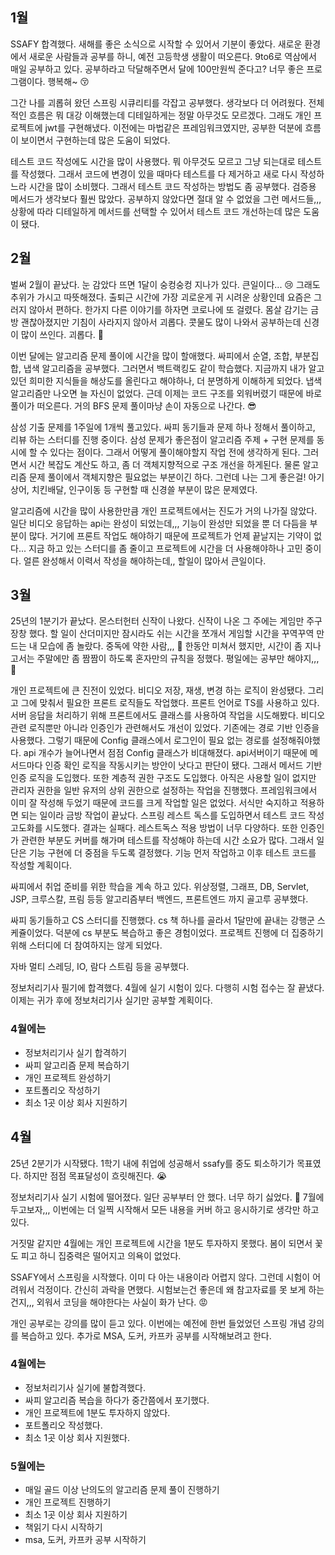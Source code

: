 ## 1월
SSAFY 합격했다. 새해를 좋은 소식으로 시작할 수 있어서 기분이 좋았다. 새로운 환경에서 새로운 사람들과 공부를 하니, 예전 고등학생 생활이 떠오른다. 9to6로 역삼에서 매일 공부하고 있다. 공부하라고 닥달해주면서 달에 100만원씩 준다고? 너무 좋은 프로그램이다. 행복해~ 😚

그간 나를 괴롭혀 왔던 스프링 시큐리티를 각잡고 공부했다. 생각보다 더 어려웠다. 전체적인 흐름은 뭐 대강 이해했는데 디테일하게는 정말 아무것도 모르겠다. 그래도 개인 프로젝트에 jwt를 구현해냈다. 이전에는 마법같은 프레임워크였지만, 공부한 덕분에 흐름이 보이면서 구현하는데 많은 도움이 되었다.

테스트 코드 작성에도 시간을 많이 사용했다. 뭐 아무것도 모르고 그냥 되는대로 테스트를 작성했다. 그래서 코드에 변경이 있을 때마다 테스트를 다 제거하고 새로 다시 작성하느라 시간을 많이 소비했다. 그래서 테스트 코드 작성하는 방법도 좀 공부했다. 검증용 메서드가 생각보다 훨씬 많았다. 공부하지 않았다면 절대 알 수 없었을 그런 메서드들,,, 상황에 따라 디테일하게 메서드를 선택할 수 있어서 테스트 코드 개선하는데 많은 도움이 됐다. 

## 2월
벌써 2월이 끝났다. 눈 감았다 뜨면 1달이 숭컹숭컹 지나가 있다. 큰일이다... 😢 그래도 추위가 가시고 따뜻해졌다. 출퇴근 시간에 가장 괴로운게 귀 시려운 상황인데 요즘은 그러지 않아서 편하다. 한가지 다른 이야기를 하자면 코로나에 또 걸렸다. 몸살 감기는 금방 괜찮아졌지만 기침이 사라지지 않아서 괴롭다. 콧물도 많이 나와서 공부하는데 신경이 많이 쓰인다. 괴롭다. 🤧

이번 달에는 알고리즘 문제 풀이에 시간을 많이 할애했다. 싸피에서 순열, 조합, 부분집합, 냅색 알고리즘을 공부했다. 그러면서 백트랙킹도 같이 학습했다. 지금까지 내가 알고있던 희미한 지식들을 해상도를 올린다고 해야하나, 더 분명하게 이해하게 되었다. 냅색 알고리즘만 나오면 늘 자신이 없었다. 근데 이제는 코드 구조를 외워버렸기 때문에 바로 풀이가 떠오른다. 거의 BFS 문제 풀이마냥 손이 자동으로 나간다. 😎

삼성 기출 문제를 1주일에 1개씩 풀고있다. 싸피 동기들과 문제 하나 정해서 풀이하고, 리뷰 하는 스터디를 진행 중이다. 삼성 문제가 좋은점이 알고리즘 주제 + 구현 문제를 동시에 할 수 있다는 점이다. 그래서 어떻게 풀이해야할지 작업 전에 생각하게 된다. 그러면서 시간 복잡도 계산도 하고, 좀 더 객체지향적으로 구조 개선을 하게된다. 물론 알고리즘 문제 풀이에서 객체지향은 필요없는 부분이긴 하다. 그런데 나는 그게 좋은걸! 아기상어, 치킨배달, 인구이동 등 구현할 때 신경쓸 부분이 많은 문제였다.

알고리즘에 시간을 많이 사용한만큼 개인 프로젝트에서는 진도가 거의 나가질 않았다. 일단 비디오 응답하는 api는 완성이 되었는데,,, 기능이 완성만 되었을 뿐 더 다듬을 부분이 많다. 거기에 프론트 작업도 해야하기 때문에 프로젝트가 언제 끝날지는 기약이 없다... 지금 하고 있는 스터디를 좀 줄이고 프로젝트에 시간을 더 사용해야하나 고민 중이다. 얼른 완성해서 이력서 작성을 해야하는데,, 할일이 많아서 큰일이다.

## 3월
25년의 1분기가 끝났다. 몬스터헌터 신작이 나왔다. 신작이 나온 그 주에는 게임만 주구장창 했다. 할 일이 산더미지만 잠시라도 쉬는 시간을 쪼개서 게임할 시간을 꾸역꾸역 만드는 내 모습에 좀 놀랐다. 중독에 약한 사람,,, 🙇 한동안 미쳐서 했지만, 시간이 좀 지나고서는 주말에만 좀 짬짬이 하도록 혼자만의 규칙을 정했다. 평일에는 공부만 해야지,,, 🤪

개인 프로젝트에 큰 진전이 있었다. 비디오 저장, 재생, 변경 하는 로직이 완성됐다. 그리고 그에 맞춰서 필요한 프론트 로직들도 작업했다. 프론트 언어로 TS를 사용하고 있다. 서버 응답을 처리하기 위해 프론트에서도 클래스를 사용하여 작업을 시도해봤다. 
비디오 관련 로직뿐만 아니라 인증인가 관련해서도 개선이 있었다. 기존에는 경로 기반 인증을 사용했다. 그렇기 때문에 Config 클래스에서 로그인이 필요 없는 경로를 설정해줘야했다. api 개수가 늘어나면서 점점 Config 클래스가 비대해졌다. api서버이기 때문에 메서드마다 인증 확인 로직을 작동시키는 방안이 낫다고 판단이 됐다. 그래서 메서드 기반 인증 로직을 도입했다. 
또한 계층적 권한 구조도 도입했다. 아직은 사용할 일이 없지만 관리자 권한을 일반 유저의 상위 권한으로 설정하는 작업을 진행했다. 프레임워크에서 이미 잘 작성해 두었기 때문에 코드를 크게 작업할 일은 없었다. 서식만 숙지하고 적용하면 되는 일이라 금방 작업이 끝났다. 
스프링 레스트 독스를 도입하면서 테스트 코드 작성 고도화를 시도했다. 결과는 실패다. 레스트독스 적용 방법이 너무 다양하다. 또한 인증인가 관련한 부분도 커버를 해가며 테스트를 작성해야 하는데 시간 소요가  많다. 그래서 일단은 기능 구현에 더 중점을 두도록 결정했다. 기능 먼저 작업하고 이후 테스트 코드를 작성할 계획이다. 

싸피에서 취업 준비를 위한 학습을 계속 하고 있다. 위상정렬, 그래프, DB, Servlet, JSP, 크루스칼, 프림 등등 알고리즘부터 백엔드, 프론트엔드 까지 골고루 공부했다. 

싸피 동기들하고 CS 스터디를 진행했다. cs 책 하나를 골라서 1달만에 끝내는 강행군 스케쥴이었다. 덕분에 cs 부분도 복습하고 좋은 경험이었다. 프로젝트 진행에 더 집중하기 위해 스터디에 더 참여하지는 않게 되었다. 

자바 멀티 스레딩, IO, 람다 스트림 등을 공부했다. 

정보처리기사 필기에 합격했다. 4월에 실기 시험이 있다. 다행히 시험 접수는 잘 끝냈다. 이제는 귀가 후에 정보처리기사 실기만 공부할 계획이다.

### 4월에는
- 정보처리기사 실기 합격하기
- 싸피 알고리즘 문제 복습하기
- 개인 프로젝트 완성하기
- 포트폴리오 작성하기
- 최소 1곳 이상 회사 지원하기

## 4월
25년 2분기가 시작됐다. 1학기 내에 취업에 성공해서 ssafy를 중도 퇴소하기가 목표였다. 하지만 점점 목표달성이 흐릿해진다. 😭 

정보처리기사 실기 시험에 떨어졌다. 일단 공부부터 안 했다. 너무 하기 싫었다. 🤪 7월에 두고보자,,, 이번에는 더 일찍 시작해서 모든 내용을 커버 하고 응시하기로 생각만 하고 있다.

거짓말 같지만 4월에는 개인 프로젝트에 시간을 1분도 투자하지 못했다. 봄이 되면서 꽃도 피고 하니 집중력은 떨어지고 의욕이 없었다. 

SSAFY에서 스프링을 시작했다. 이미 다 아는 내용이라 어렵지 않다. 그런데 시험이 어려워서 걱정이다. 간신히 과락을 면했다. 시험보는건 좋은데 왜 참고자료를 못 보게 하는건지,,, 외워서 코딩을 해야한다는 사실이 화가 난다. 😡 

개인 공부로는 강의를 많이 듣고 있다. 이번에는 예전에 한번 들었었던 스프링 개념 강의를 복습하고 있다. 추가로 MSA, 도커, 카프카 공부를 시작해보려고 한다.

### 4월에는
- 정보처리기사 실기에 불합격했다.
- 싸피 알고리즘 복습을 하다가 중간쯤에서 포기했다.
- 개인 프로젝트에 1분도 투자하지 않았다.
- 포트폴리오 작성했다.
- 최소 1곳 이상 회사 지원했다.

### 5월에는
- 매일 골드 이상 난의도의 알고리즘 문제 풀이 진행하기
- 개인 프로젝트 진행하기
- 최소 1곳 이상 회사 지원하기
- 책읽기 다시 시작하기
- msa, 도커, 카프카 공부 시작하기